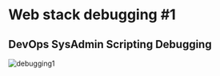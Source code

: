 <h1>Web stack debugging #1</h1>
<h2>DevOps SysAdmin Scripting Debugging</h2>

![debugging1](https://github.com/anthonyosigbe/alx-system_engineering-devops/assets/45193993/e2c0aab7-030b-4612-8825-51fcc6bdff46)
